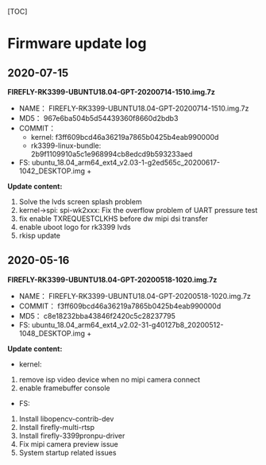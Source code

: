 [TOC]


# Firmware update log


## 2020-07-15

**FIREFLY-RK3399-UBUNTU18.04-GPT-20200714-1510.img.7z**
* NAME： FIREFLY-RK3399-UBUNTU18.04-GPT-20200714-1510.img.7z
* MD5： 967e6ba504b5d54439360f8660d2bdb3
* COMMIT：
    * kernel: f3ff609bcd46a36219a7865b0425b4eab990000d
    * rk3399-linux-bundle: 2b9f1109910a5c1e968994cb8edcd9b593233aed
* FS: ubuntu_18.04_arm64_ext4_v2.03-1-g2ed565c_20200617-1042_DESKTOP.img +

**Update content:**
1. Solve the lvds screen splash problem
2. kernel->spi: spi-wk2xxx: Fix the overflow problem of UART pressure test
3. fix enable TXREQUESTCLKHS before dw mipi dsi transfer
4. enable uboot logo for rk3399 lvds
5. rkisp update


## 2020-05-16
**FIREFLY-RK3399-UBUNTU18.04-GPT-20200518-1020.img.7z**

* NAME： FIREFLY-RK3399-UBUNTU18.04-GPT-20200518-1020.img.7z
* COMMIT： f3ff609bcd46a36219a7865b0425b4eab990000d
* MD5： c8e18232bba43846f2420c5c28237795
* FS: ubuntu_18.04_arm64_ext4_v2.02-31-g40127b8_20200512-1048_DESKTOP.img +

**Update content:**
* kernel:
1. remove isp video device when no mipi camera connect
2. enable framebuffer console

* FS:
1. Install libopencv-contrib-dev
2. Install firefly-multi-rtsp
3. Install firefly-3399pronpu-driver
4. Fix mipi camera preview issue
5. System startup related issues
